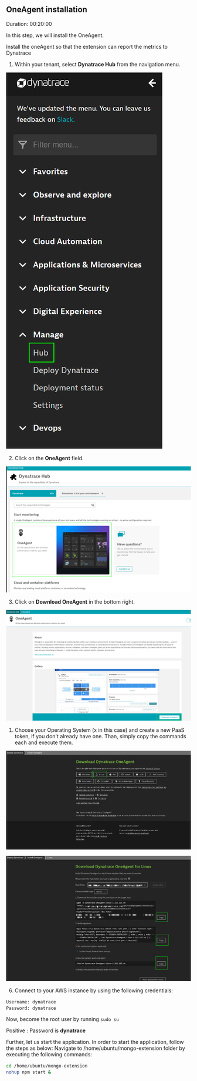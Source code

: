 ## OneAgent installation
Duration: 00:20:00

In this step, we will install the OneAgent.

Install the oneAgent so that the extension can report the metrics to Dynatrace

1. Within your tenant, select **Dynatrace Hub** from the navigation menu.

![dynatrace-hub](../assets/images/dynatrace-hub.png)

2. Click on the **OneAgent** field.

![oneagent-field](../assets/images/oneagend-field.png)

3. Click on **Download OneAgent** in the bottom right.

![download-oneagent](../assets/images/download-oneagent.png)

1. Choose your Operating System (x in this case) and create a new PaaS token, if you don't already have one. Than, simply copy the commands each and execute them.

![choose-linux](../assets/images/choose-linux.png)

![paas-token-created](../assets/images/paas-token-created.png)

6. Connect to your AWS instance by using the following credentials:

```bash
Username: dynatrace
Password: dynatrace
```

Now, become the root user by running `sudo su`

Positive
: Password is **dynatrace**

Further, let us start the application. In order to start the application, follow the steps as below:
Navigate to /home/ubuntu/mongo-extension folder by executing the following commands:

```bash
cd /home/ubuntu/mongo-extension
nohup npm start &
```


